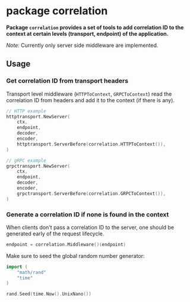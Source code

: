 # package correlation

**Package `correlation` provides a set of tools to add correlation ID to the context at certain levels (transport, endpoint) of the application.**

*Note:* Currently only server side middleware are implemented.

## Usage

### Get correlation ID from transport headers

Transport level middleware (`HTTPToContext`, `GRPCToContext`) read the correlation ID from headers
and add it to the context (if there is any).

```go
// HTTP example
httptransport.NewServer(
    ctx,
    endpoint,
    decoder,
    encoder,
    httptransport.ServerBefore(correlation.HTTPToContext()),
)

// gRPC example
grpctransport.NewServer(
    ctx,
    endpoint,
    decoder,
    encoder,
    grpctransport.ServerBefore(correlation.GRPCToContext()),
)
```

### Generate a correlation ID if none is found in the context

When clients don't pass a correlation ID to the server, one should be generated early of the request lifecycle.

```go
endpoint = correlation.Middleware()(endpoint)
```

Make sure to seed the global random number generator:

```go
import (
    "math/rand"
    "time"
)

rand.Seed(time.Now().UnixNano())
```
